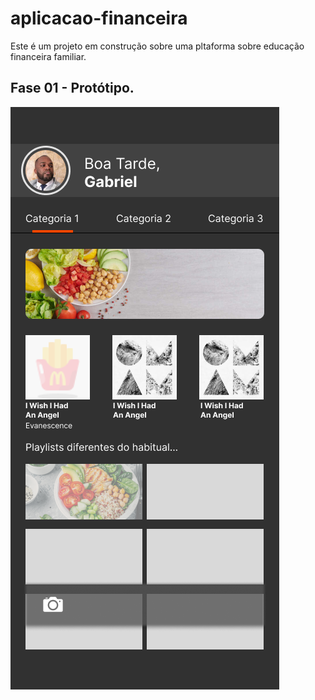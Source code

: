 # aplicacao-financeira

Este é um projeto em construção sobre uma pltaforma sobre educação financeira familiar. 

## Fase 01 - Protótipo. 

![Exemplo de Descrição](iPhone1.png)
